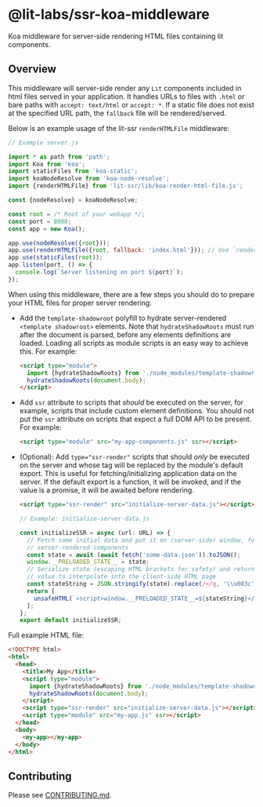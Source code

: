 # @lit-labs/ssr-koa-middleware

Koa middleware for server-side rendering HTML files containing lit components.

## Overview

This middleware will server-side render any `Lit` components included in
html files served in your application. It handles URLs to files with `.html` or
bare paths with `accept: text/html` or `accept: *`. If a static file does not
exist at the specified URL path, the `fallback` file will be rendered/served.

Below is an example usage of the lit-ssr `renderHTMLFile` middleware:

```js
// Example server.js

import * as path from 'path';
import Koa from 'koa';
import staticFiles from 'koa-static';
import koaNodeResolve from 'koa-node-resolve';
import {renderHTMLFile} from 'lit-ssr/lib/koa-render-html-file.js';

const {nodeResolve} = koaNodeResolve;

const root = /* Root of your webapp */;
const port = 8080;
const app = new Koa();

app.use(nodeResolve({root}));
app.use(renderHTMLFile({root, fallback: 'index.html'})); // Use `renderHTMLFile` plugin
app.use(staticFiles(root));
app.listen(port, () => {
  console.log(`Server listening on port ${port}`);
});
```

When using this middleware, there are a few steps you should do to prepare your
HTML files for proper server rendering:

- Add the `template-shadowroot` polyfill to hydrate server-rendered
  `<template shadowroot>` elements. Note that `hydrateShadowRoots` must run
  after the document is parsed, before any elements definitions are loaded.
  Loading all scripts as module scripts is an easy way to achieve this.
  For example:
  ```html
  <script type="module">
    import {hydrateShadowRoots} from './node_modules/template-shadowroot/template-shadowroot.js';
    hydrateShadowRoots(document.body);
  </script>
  ```
- Add `ssr` attribute to scripts that _should_ be executed on the server, for
  example, scripts that include custom element definitions. You should not put
  the `ssr` attribute on scripts that expect a full DOM API to be present. For
  example:
  ```html
  <script type="module" src="my-app-components.js" ssr></script>
  ```
- (Optional): Add `type="ssr-render"` scripts that should _only_ be
  executed on the server and whose tag will be replaced by the module's
  default export. This is useful for fetching/initializing application
  data on the server. If the default export is a function, it will be invoked,
  and if the value is a promise, it will be awaited before rendering.

  ```html
  <script type="ssr-render" src="initialize-server-data.js"></script>
  ```

  ```js
  // Example: initialize-server-data.js

  const initializeSSR = async (url: URL) => {
    // Fetch some initial data and put it on (server-side) window, for use by
    // server-rendered components
    const state = await (await fetch('some-data.json')).toJSON();
    window.__PRELOADED_STATE__ = state;
    // Serialize state (escaping HTML brackets for safety) and return as a Lit
    // value to interpolate into the client-side HTML page
    const stateString = JSON.stringify(state).replace(/</g, '\\u003c');
    return [
      unsafeHTML(`<script>window.__PRELOADED_STATE__=${stateString}</script>`),
    ];
  };
  export default initializeSSR;
  ```

Full example HTML file:

```html
<!DOCTYPE html>
<html>
  <head>
    <title>My App</title>
    <script type="module">
      import {hydrateShadowRoots} from './node_modules/template-shadowroot/template-shadowroot.js';
      hydrateShadowRoots(document.body);
    </script>
    <script type="ssr-render" src="initialize-server-data.js"></script>
    <script type="module" src="my-app.js" ssr></script>
  </head>
  <body>
    <my-app></my-app>
  </body>
</html>
```

## Contributing

Please see [CONTRIBUTING.md](../../../CONTRIBUTING.md).
